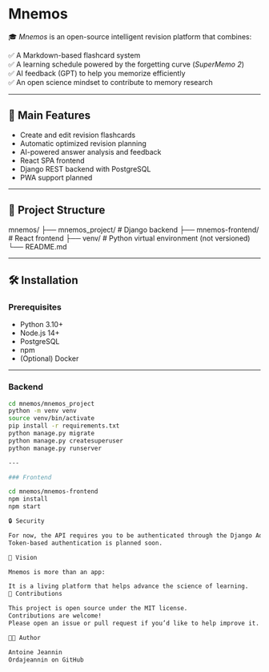 # Mnemos

🎓 *Mnemos* is an open-source intelligent revision platform that combines:

✅ A Markdown-based flashcard system  
✅ A learning schedule powered by the forgetting curve (*SuperMemo 2*)  
✅ AI feedback (GPT) to help you memorize efficiently  
✅ An open science mindset to contribute to memory research

---

## 🚀 Main Features

- Create and edit revision flashcards
- Automatic optimized revision planning
- AI-powered answer analysis and feedback
- React SPA frontend
- Django REST backend with PostgreSQL
- PWA support planned

---

## 📂 Project Structure

mnemos/
├── mnemos_project/ # Django backend
├── mnemos-frontend/ # React frontend
├── venv/ # Python virtual environment (not versioned)
└── README.md


---

## 🛠️ Installation

### Prerequisites

- Python 3.10+
- Node.js 14+
- PostgreSQL
- npm
- (Optional) Docker

---

### Backend

```bash
cd mnemos/mnemos_project
python -m venv venv
source venv/bin/activate
pip install -r requirements.txt
python manage.py migrate
python manage.py createsuperuser
python manage.py runserver

---

### Frontend

cd mnemos/mnemos-frontend
npm install
npm start

🔒 Security

For now, the API requires you to be authenticated through the Django Admin interface.
Token-based authentication is planned soon.

🌱 Vision

Mnemos is more than an app:

It is a living platform that helps advance the science of learning.
🤝 Contributions

This project is open source under the MIT license.
Contributions are welcome!
Please open an issue or pull request if you’d like to help improve it.

🧑‍💻 Author

Antoine Jeannin
Ordajeannin on GitHub